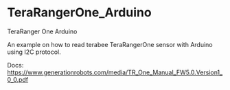 # TeraRangerOne_Arduino
TeraRanger One Arduino

An example on how to read terabee TeraRangerOne sensor with Arduino using I2C protocol.

Docs: https://www.generationrobots.com/media/TR_One_Manual_FW5.0.Version1_0_0.pdf
